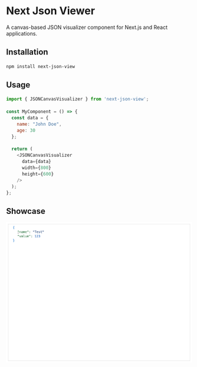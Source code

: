 # Next Json Viewer
A canvas-based JSON visualizer component for Next.js and React applications.

## Installation
```bash
npm install next-json-view
```

## Usage
```javascript
import { JSONCanvasVisualizer } from 'next-json-view';

const MyComponent = () => {
  const data = {
    name: "John Doe",
    age: 30
  };

  return (
    <JSONCanvasVisualizer 
      data={data}
      width={800}
      height={600}
    />
  );
};
```

## Showcase

![img.png](img.png)